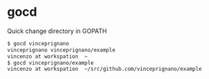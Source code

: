 # gocd
Quick change directory in GOPATH

```bash
$ gocd vinceprignano
vinceprignano vinceprignano/example
vincenzo at workspation  ~
$ gocd vinceprignano/example
vincenzo at workspation  ~/src/github.com/vinceprignano/example
```
